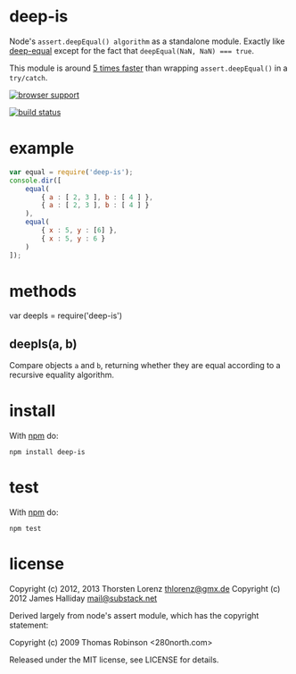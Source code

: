 deep-is
==========

Node's `assert.deepEqual() algorithm` as a standalone module. Exactly like
[deep-equal](https://github.com/substack/node-deep-equal) except for the fact that `deepEqual(NaN, NaN) === true`.

This module is around [5 times faster](https://gist.github.com/2790507)
than wrapping `assert.deepEqual()` in a `try/catch`.

[![browser support](https://ci.testling.com/thlorenz/deep-is.png)](https://ci.testling.com/thlorenz/deep-is)

[![build status](https://secure.travis-ci.org/thlorenz/deep-is.png)](https://travis-ci.org/thlorenz/deep-is)

example
=======

``` js
var equal = require('deep-is');
console.dir([
    equal(
        { a : [ 2, 3 ], b : [ 4 ] },
        { a : [ 2, 3 ], b : [ 4 ] }
    ),
    equal(
        { x : 5, y : [6] },
        { x : 5, y : 6 }
    )
]);
```

methods
=======

var deepIs = require('deep-is')

deepIs(a, b)
---------------

Compare objects `a` and `b`, returning whether they are equal according to a
recursive equality algorithm.

install
=======

With [npm](https://npmjs.org) do:

```
npm install deep-is
```

test
====

With [npm](https://npmjs.org) do:

```
npm test
```

license
=======

Copyright (c) 2012, 2013 Thorsten Lorenz <thlorenz@gmx.de>
Copyright (c) 2012 James Halliday <mail@substack.net>

Derived largely from node's assert module, which has the copyright statement:

Copyright (c) 2009 Thomas Robinson <280north.com>

Released under the MIT license, see LICENSE for details.
